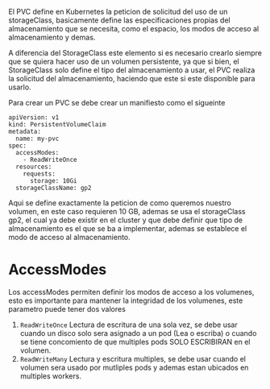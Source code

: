 El PVC define en Kubernetes la peticion de solicitud del uso de un storageClass, basicamente define las especificaciones propias del almacenamiento que se necesita, como el espacio, los modos de acceso al almacenamiento y demas.

A diferencia del StorageClass este elemento si es necesario crearlo siempre que se quiera hacer uso de un volumen persistente, ya que si bien, el StorageClass solo define el tipo del almacenamiento a usar, el PVC realiza la solicitud del almacenamiento, haciendo que este si este disponible para usarlo.

Para crear un PVC se debe crear un manifiesto como el sigueinte
```shell
apiVersion: v1
kind: PersistentVolumeClaim
metadata:
  name: my-pvc
spec:
  accessModes:
    - ReadWriteOnce
  resources:
    requests:
      storage: 10Gi
  storageClassName: gp2

```

Aqui se define exactamente la peticion de como queremos nuestro volumen, en este caso requieren 10 GB, ademas se usa el storageClass gp2, el cual ya debe existir en el cluster y que debe definir que tipo de almacenamiento es el que se ba a implementar, ademas se establece el modo de acceso al almacenamiento.

# AccessModes

Los accessModes permiten definir los modos de acceso a los volumenes, esto es importante para mantener la integridad de los volumenes, este parametro puede tener dos valores

1. `ReadWriteOnce` Lectura de escritura de una sola vez, se debe usar cuando un disco solo sera asignado a un pod (Lea o escriba) o cuando se tiene concomiento de que multiples pods SOLO ESCRIBIRAN en el volumen.
2. `ReadWriteMany` Lectura y escritura multiples, se debe usar cuando el volumen sera usado por mutliples pods y ademas estan ubicados en multiples workers.
